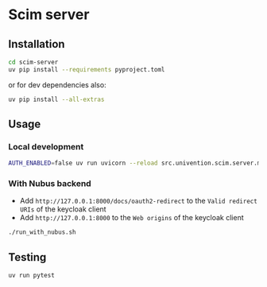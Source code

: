 # Scim server

## Installation

```bash
cd scim-server
uv pip install --requirements pyproject.toml
```

or for dev dependencies also:

```bash
uv pip install --all-extras
```

## Usage

### Local development

```bash
AUTH_ENABLED=false uv run uvicorn --reload src.univention.scim.server.main:app
```

### With Nubus backend

- Add `http://127.0.0.1:8000/docs/oauth2-redirect` to the `Valid redirect URIs` of the keycloak client
- Add `http://127.0.0.1:8000` to the `Web origins` of the keycloak client

```bash
./run_with_nubus.sh
```

## Testing

```bash
uv run pytest
```

